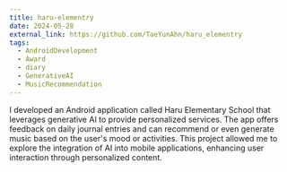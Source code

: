 ```yaml
---
title: haru-elementry
date: 2024-05-28
external_link: https://github.com/TaeYunAhn/haru_elementry
tags:
  - AndroidDevelopment
  - Award
  - diary
  - GenerativeAI
  - MusicRecommendation
---
```


I developed an Android application called Haru Elementary School that leverages generative AI to provide personalized services. The app offers feedback on daily journal entries and can recommend or even generate music based on the user's mood or activities. This project allowed me to explore the integration of AI into mobile applications, enhancing user interaction through personalized content.

<!--more-->
